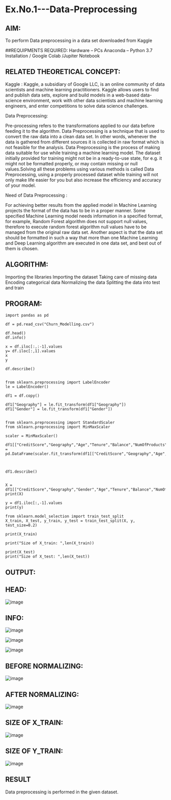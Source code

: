 # Ex.No.1---Data-Preprocessing
## AIM:

To perform Data preprocessing in a data set downloaded from Kaggle

##REQUIPMENTS REQUIRED:
Hardware – PCs
Anaconda – Python 3.7 Installation / Google Colab /Jupiter Notebook

## RELATED THEORETICAL CONCEPT:

Kaggle :
Kaggle, a subsidiary of Google LLC, is an online community of data scientists and machine learning practitioners. Kaggle allows users to find and publish data sets, explore and build models in a web-based data-science environment, work with other data scientists and machine learning engineers, and enter competitions to solve data science challenges.

Data Preprocessing:

Pre-processing refers to the transformations applied to our data before feeding it to the algorithm. Data Preprocessing is a technique that is used to convert the raw data into a clean data set. In other words, whenever the data is gathered from different sources it is collected in raw format which is not feasible for the analysis.
Data Preprocessing is the process of making data suitable for use while training a machine learning model. The dataset initially provided for training might not be in a ready-to-use state, for e.g. it might not be formatted properly, or may contain missing or null values.Solving all these problems using various methods is called Data Preprocessing, using a properly processed dataset while training will not only make life easier for you but also increase the efficiency and accuracy of your model.

Need of Data Preprocessing :

For achieving better results from the applied model in Machine Learning projects the format of the data has to be in a proper manner. Some specified Machine Learning model needs information in a specified format, for example, Random Forest algorithm does not support null values, therefore to execute random forest algorithm null values have to be managed from the original raw data set.
Another aspect is that the data set should be formatted in such a way that more than one Machine Learning and Deep Learning algorithm are executed in one data set, and best out of them is chosen.


## ALGORITHM:
Importing the libraries
Importing the dataset
Taking care of missing data
Encoding categorical data
Normalizing the data
Splitting the data into test and train

## PROGRAM:
~~~
import pandas as pd

df = pd.read_csv("Churn_Modelling.csv")

df.head()
df.info()

x = df.iloc[:,:-1].values
y= df.iloc[:,1].values
x
y

df.describe()


from sklearn.preprocessing import LabelEncoder
le = LabelEncoder()

df1 = df.copy()

df1["Geography"] = le.fit_transform(df1["Geography"])
df1["Gender"] = le.fit_transform(df1["Gender"])


from sklearn.preprocessing import StandardScaler
from sklearn.preprocessing import MinMaxScaler

scaler = MinMaxScaler()

df1[["CreditScore","Geography","Age","Tenure","Balance","NumOfProducts","EstimatedSalary"]] = pd.DataFrame(scaler.fit_transform(df1[["CreditScore","Geography","Age","Tenure","Balance","NumOfProducts","EstimatedSalary"]]))



df1.describe()


X = df1[["CreditScore","Geography","Gender","Age","Tenure","Balance","NumOfProducts","HasCrCard","IsActiveMember","EstimatedSalary"]].values
print(X)

y = df1.iloc[:,-1].values
print(y)

from sklearn.model_selection import train_test_split
X_train, X_test, y_train, y_test = train_test_split(X, y, test_size=0.2)

print(X_train)

print("Size of X_train: ",len(X_train))

print(X_test)
print("Size of X_test: ",len(X_test))

~~~

## OUTPUT:

## HEAD:

![image](https://user-images.githubusercontent.com/94828147/229674087-b333ecdd-8431-4aa8-b1f1-bd1b5d2751d6.png)

## INFO:

![image](https://user-images.githubusercontent.com/94828147/229674127-dd12beb4-f7f2-4557-8995-0c95471e137a.png)

![image](https://user-images.githubusercontent.com/94828147/229674197-bef16c23-3655-444e-ae8e-e1e3715ffcdd.png)

![image](https://user-images.githubusercontent.com/94828147/229674217-ec5918c8-4855-4beb-ae30-0168c7b6c18f.png)

## BEFORE NORMALIZING:

![image](https://user-images.githubusercontent.com/94828147/229674322-a061c5f6-b2a2-47c3-87ff-48c4e2a995b9.png)

## AFTER NORMALIZING:

![image](https://user-images.githubusercontent.com/94828147/229674379-82bbf5d3-fd95-4649-9c32-95a42af7120e.png)

## SIZE OF X_TRAIN:

![image](https://user-images.githubusercontent.com/94828147/229674494-0a870489-737d-418a-8c2e-6a17fdb0f2ae.png)

## SIZE OF Y_TRAIN:

![image](https://user-images.githubusercontent.com/94828147/229674722-3bbbd97e-bb91-4d9c-ab6a-360848cc2324.png)



## RESULT
Data preprocessing is performed in the given dataset.
